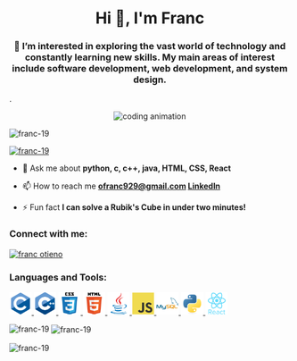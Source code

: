 <h1 align="center">Hi 👋, I'm Franc</h1>
<h3 align="center">👀 I’m interested in exploring the vast world of technology and constantly learning new skills. My main areas of interest include software development, web development, and system design.</h3>
.
<p align="center">
  <img src="https://media.giphy.com/media/qgQUggAC3Pfv687qPC/giphy.gif" alt="coding animation" width="400" height="300"/>
</p>

<p align="left"> <img src=""C:\Users\ofran\Downloads\franc.jpg"" alt="franc-19" /> </p>

<p align="left"> <a href="https://github.com/ryo-ma/github-profile-trophy"><img src="https://file:///C:/Users/ofran/Downloads/Your%20profile_files/133057947(2)/?username=franc-19" alt="franc-19" /></a> </p>

- 💬 Ask me about **python, c, c++, java, HTML, CSS, React**

- 📫 How to reach me **ofranc929@gmail.com [LinkedIn](https://www.linkedin.com/in/franc-otieno-673736219/)**

- ⚡ Fun fact **I can solve a Rubik's Cube in under two minutes!**

<h3 align="left">Connect with me:</h3>
<p align="left">
<a href="https://linkedin.com/in/franc otieno" target="blank"><img align="center" src="https://raw.githubusercontent.com/rahuldkjain/github-profile-readme-generator/master/src/images/icons/Social/linked-in-alt.svg" alt="franc otieno" height="30" width="40" /></a>
</p>

<h3 align="left">Languages and Tools:</h3>
<p align="left"> 
<a href="https://www.cprogramming.com/" target="_blank" rel="noreferrer"> <img src="https://raw.githubusercontent.com/devicons/devicon/master/icons/c/c-original.svg" alt="c" width="40" height="40"/> </a> 
<a href="https://www.w3schools.com/cpp/" target="_blank" rel="noreferrer"> <img src="https://raw.githubusercontent.com/devicons/devicon/master/icons/cplusplus/cplusplus-original.svg" alt="cplusplus" width="40" height="40"/> </a> 
<a href="https://www.w3schools.com/css/" target="_blank" rel="noreferrer"> <img src="https://raw.githubusercontent.com/devicons/devicon/master/icons/css3/css3-original-wordmark.svg" alt="css3" width="40" height="40"/> </a> 
<a href="https://www.w3.org/html/" target="_blank" rel="noreferrer"> <img src="https://raw.githubusercontent.com/devicons/devicon/master/icons/html5/html5-original-wordmark.svg" alt="html5" width="40" height="40"/> </a> 
<a href="https://www.java.com" target="_blank" rel="noreferrer"> <img src="https://raw.githubusercontent.com/devicons/devicon/master/icons/java/java-original.svg" alt="java" width="40" height="40"/> </a> 
<a href="https://developer.mozilla.org/en-US/docs/Web/JavaScript" target="_blank" rel="noreferrer"> <img src="https://raw.githubusercontent.com/devicons/devicon/master/icons/javascript/javascript-original.svg" alt="javascript" width="40" height="40"/> </a> 
<a href="https://www.mysql.com/" target="_blank" rel="noreferrer"> <img src="https://raw.githubusercontent.com/devicons/devicon/master/icons/mysql/mysql-original-wordmark.svg" alt="mysql" width="40" height="40"/> </a> 
<a href="https://www.python.org" target="_blank" rel="noreferrer"> <img src="https://raw.githubusercontent.com/devicons/devicon/master/icons/python/python-original.svg" alt="python" width="40" height="40"/> </a> 
<a href="https://reactjs.org/" target="_blank" rel="noreferrer"> <img src="https://raw.githubusercontent.com/devicons/devicon/master/icons/react/react-original-wordmark.svg" alt="react" width="40" height="40"/> </a> 
</p>

<p><img align="left" src="https://github-readme-stats.vercel.app/api/top-langs?username=franc-19&show_icons=true&locale=en&layout=compact" alt="franc-19" /></p>

<p>&nbsp;<img align="center" src="https://github-readme-stats.vercel.app/api?username=franc-19&show_icons=true&locale=en" alt="franc-19" /></p>

<p><img align="center" src="https://github-readme-streak-stats.herokuapp.com/?user=franc-19&" alt="franc-19" /></p>
